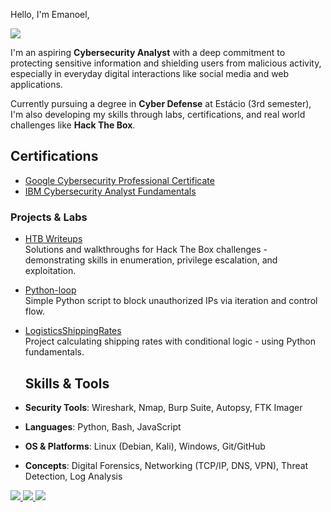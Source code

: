 Hello, I'm Emanoel,

<a href="https://www.linkedin.com/in/emanoel-aragao/"><img src="https://img.shields.io/badge/-LinkedIn-0072b1?&style=for-the-badge&logo=linkedin&logoColor=white" /></a>

I'm an aspiring **Cybersecurity Analyst** with a deep commitment to protecting sensitive information and shielding users from malicious activity, especially in everyday digital interactions like social media and web applications.

Currently pursuing a degree in **Cyber Defense** at Estácio (3rd semester), I'm also developing my skills through labs, certifications, and real world challenges like **Hack The Box**.

## Certifications

- [Google Cybersecurity Professional Certificate](https://www.coursera.org/account/accomplishments/specialization/certificate/9KW61DPVTVP0)
- [IBM Cybersecurity Analyst Fundamentals](https://www.coursera.org/account/accomplishments/specialization/certificate/B8AF5M1S8TVT)

### Projects & Labs

- [HTB Writeups](https://github.com/EmanorlRdeA/htb-writeups)  
  Solutions and walkthroughs for Hack The Box challenges - demonstrating skills in enumeration, privilege escalation, and exploitation.

- [Python-loop](https://github.com/EmanorlRdeA/Python-loop)  
  Simple Python script to block unauthorized IPs via iteration and control flow.

- [LogisticsShippingRates](https://github.com/EmanorlRdeA/LogisticsShippingRates)  
  Project calculating shipping rates with conditional logic - using Python fundamentals.


  ## Skills & Tools

- **Security Tools**: Wireshark, Nmap, Burp Suite, Autopsy, FTK Imager
- **Languages**: Python, Bash, JavaScript
- **OS & Platforms**: Linux (Debian, Kali), Windows, Git/GitHub
- **Concepts**: Digital Forensics, Networking (TCP/IP, DNS, VPN), Threat Detection, Log Analysis

<div>
<a href="https://www.coursera.org/account/accomplishments/verify/K3Z9D43QHTD2?utm_source=link&utm_medium=certificate&utm_content=cert_image&utm_campaign=sharing_cta&utm_product=course">
    <img src="https://img.shields.io/badge/-Cloud%20Computing-FFA500?&style=for-the-badge&logo=coursera&logoColor=white" />
</a>
<a href="https://www.coursera.org/account/accomplishments/verify/BEFFHDBVQEL7?utm_source=link&utm_medium=certificate&utm_content=cert_image&utm_campaign=sharing_cta&utm_product=course">
    <img src="https://img.shields.io/badge/-Node.js%20%26%20Express-339933?&style=for-the-badge&logo=coursera&logoColor=white" />
</a>
<a href="https://www.coursera.org/account/accomplishments/verify/6HBPDSA7SQH9">
    <img src="https://img.shields.io/badge/-HTML%2C%20CSS%2C%20JavaScript-0095D5?&style=for-the-badge&logo=coursera&logoColor=white" />
</a>
<!-- Add similar <a> tags for other certifications -->
</div>



